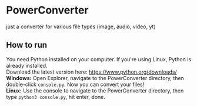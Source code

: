 # PowerConverter
just a converter for various file types (image, audio, video, yt)

## How to run
You need Python installed on your computer. If you're using Linux, Python is already installed.\
Download the latest version here: https://www.python.org/downloads/ \
__Windows:__ Open Explorer, navigate to the PowerConverter directory, then double-click `console.py`. Now you can convert your files! \
__Linux:__ Use the console to navigate to the PowerConverter directory, then type `python3 console.py`, hit enter, done.
